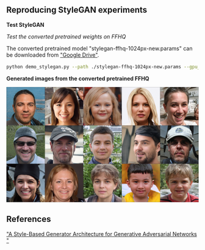 ## Reproducing StyleGAN experiments

**Test StyleGAN**

*Test the converted pretrained weights on FFHQ*

The converted pretrained model "stylegan-ffhq-1024px-new.params" can be downloaded from ["Google Drive"](https://drive.google.com/file/d/1dYWAT9L3r2jmGe741AiSSAxg1su3ODvj/view?usp=sharing).

```bash
python demo_stylegan.py --path ./stylegan-ffhq-1024px-new.params --gpu_id -1
```

**Generated images from the converted pretrained FFHQ**

![images](sample.jpg "Generated images from the converted pretrained FFHQ")

## References
["A Style-Based Generator Architecture for Generative Adversarial Networks
"](https://arxiv.org/abs/1812.04948)